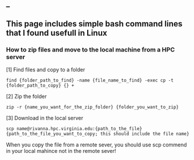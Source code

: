 ## _
## This page includes simple bash command lines that I found usefull in Linux

### How to zip files and move to the local machine from a HPC server

[1] Find files and copy to a folder <br />
```
find {folder_path_to_find} -name {file_name_to_find} -exec cp -t {folder_path_to_copy} {} +
```

[2] Zip the folder <br />
```
zip -r {name_you_want_for_the_zip_folder} {folder_you_want_to_zip}
```

[3] Download in the local server <br />
```
scp name@rivanna.hpc.virginia.edu:{path_to_the_file} {path_to_the_file_you_want_to_copy; this should include the file name}
```

When you copy the file from a remote sever, you should use scp commend in your local mahince not in the remote sever!
